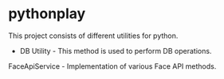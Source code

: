 # pythonplay
This project consists of different utilities for python.

- DB Utility -
This method is used to perform DB operations.

FaceApiService -
Implementation of various Face API methods.
